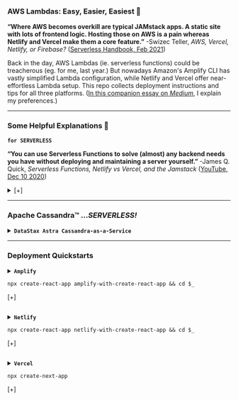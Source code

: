 ### AWS Lambdas: Easy, Easier, Easiest 🍳 ###

<strong>“Where AWS becomes overkill are typical JAMstack apps. A static site with lots of frontend logic. Hosting those on AWS is a pain whereas Netlify and Vercel make them a core feature.”</strong> -Swizec Teller, *AWS, Vercel, Netlify, or Firebase?* ([Serverless Handbook, Feb 2021](https://serverlesshandbook.dev/serverless-flavors/))

Back in the day, AWS Lambdas (ie. serverless functions) could be treacherous (eg. for me, last year.) But nowadays Amazon's Amplify CLI has vastly simplified Lambda configuration, while Netlify and Vercel offer near-effortless Lambda setup. This repo collects deployment instructions and tips for all three platforms. ([In this companion essay on _Medium_](), I explain my preferences.)

---

### Some Helpful Explanations 💬 ###

<code><strong>for SERVERLESS</strong></code>

<strong>“You can use Serverless Functions to solve (almost) any backend needs you have without deploying and maintaining a server yourself.”</strong>
-James Q. Quick, <em>Serverless Functions, Netlify vs Vercel, and the Jamstack</em> (<a href="https://morioh.com/p/dc014b3356d2">YouTube, Dec 10 2020</a>)

<details closed>
<summary> [+] </summary>
<p></p>

<strong>“When serverless started, it was about making the lives of backend developers easier. As it’s progressing, we’re seeing more frontend focused teams using serverless to build APIs and access data that wasn’t easily accessible. Serverless is going mainstream.”</strong>
-Matt Biilmann, <em>Interview with Matt Biilmann, CEO and co-founder, Netlify</em> (<a href="https://jaxenter.com/biilmann-jamstack-interview-173821.html">Jaxenter, Feb 16 2021</a>)

<p></p>

<code><strong>for JAMSTACK</strong></code>


<p></p>


<strong>“For static content, everything is prebuilt and cached. For dynamic content, companies build microservices that are loaded on demand and that can scale easily.”</strong>
-Romain Dillet, <em>Cloudflare is testing a Netlify competitor to host Jamstack sites</em> (<a href="https://techcrunch.com/2020/12/07/cloudflare-is-testing-a-netlify-competitor-to-host-jamstack-sites/)">TechCrunch, Dec 7 2020</a>)


<p></p>


<strong>“You effectively remove the performance tradeoff of serverless because static elements of the website are pre-rendered, and then a serverless backend is delivered either via APIs or right from the network edge in response to request/response logic.”</strong>
-Matt Biilmann, <em>Interview with Matt Biilmann, CEO and co-founder, Netlify</em> (<a href="https://jaxenter.com/biilmann-jamstack-interview-173821.html">Jaxenter, Feb 16 2021</a>)


<p></p>


<code><strong>for VERCEL</strong></code>


<p></p>


<strong>“Unlike Netlify, Vercel simplifies its serverless function signature by only accepting requests and responses as parameters, which is achieved by wrapping the original AWS Lambda environment and simplifying it only for serving content purposes. Brilliant idea!”</strong>
-Emrah Samdan, <em>Why do companies invent their own serverless functions?</em> (<a href="https://blog.thundra.io/why-do-companies-invent-their-own-serverless-functions">Thundra Blog, Jul 2020</a>)


<p></p>


</details>


<p></p>


---

### Apache Cassandra™ ...*SERVERLESS!* ###



<details closed>



<summary><code><strong>DataStax Astra Cassandra-as-a-Service</strong></code></summary>


<p></p>



<a href="astra">Set-up instructions for Astra</a>



<p></p>



</details>


<p></p>


---


### Deployment Quickstarts ###

<details closed>
<summary><code><strong>Amplify</strong></code>
<p></p>


<pre><code>npx create-react-app amplify-with-create-react-app && cd $_</code></pre>
[+]

<p></p>

</summary>

<p></p>


<a href="amplify-with-create-react-app">Set-up instructions for Amplify</a>


<p></p>

</details>


<p></p>


<details>
<summary><code><strong>Netlify</strong></code>  
<p></p>

<pre><code>npx create-react-app netlify-with-create-react-app && cd $_</code></pre>

[+]

<p></p>

</summary>

<p></p>

<a href="netlify-with-create-react-app">Set-up instructions for Netlify</a>


<p></p>


</details>

<p>

<details>
<summary><code><strong>Vercel</strong></code>
<p></p>


<pre><code>npx create-next-app</code></pre>

[+]

<p></p>

</summary>

<a href="vercel-with-next-js">Set-up instructions for Vercel</a>

<p></p>

</details>
